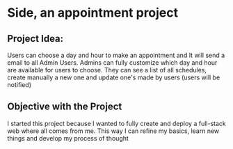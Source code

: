 # Side, an appointment project

## Project Idea:
  Users can choose a day and hour to make an appointment and It will send a email to all Admin Users.
  Admins can fully customize which day and hour are available for users to choose. They can see a list of all schedules, create manually a new one and update one's made by users (users will be notified)

## Objective with the Project
  I started this project because I wanted to fully create and deploy a full-stack web where all comes from me. This way I can refine my basics, learn new things and develop my process of thought
